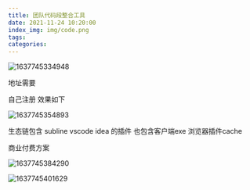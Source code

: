 ```yaml
---
title: 团队代码段整合工具
date: 2021-11-24 10:20:00
index_img: img/code.png
tags:  
categories:  
---
```


![1637745334948](1637745334948.png)

地址需要  

自己注册 效果如下

![1637745354893](1637745354893.png)

 生态链包含 subline vscode idea 的插件 也包含客户端exe 浏览器插件cache  

 商业付费方案 

![1637745384290](1637745384290.png)

![1637745401629](1637745401629.png)